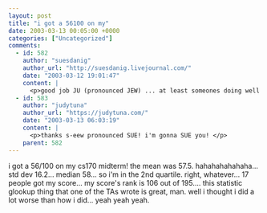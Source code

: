 ```yaml
---
layout: post
title: "i got a 56100 on my"
date: 2003-03-13 00:05:00 +0000
categories: ["Uncategorized"]
comments:
  - id: 582
    author: "suesdanig"
    author_url: "http://suesdanig.livejournal.com/"
    date: "2003-03-12 19:01:47"
    content: |
      <p>good job JU (pronounced JEW) ... at least someones doing well on their midterms </p>
  - id: 583
    author: "judytuna"
    author_url: "https://judytuna.com/"
    date: "2003-03-13 06:03:19"
    content: |
      <p>thanks s-eew pronounced SUE! i'm gonna SUE you! </p>
    parent: 582
---
```


i got a 56/100 on my cs170 midterm! the mean was 57.5. hahahahahahaha... std dev 16.2... median 58... so i'm in the 2nd quartile. right, whatever... 17 people got my score... my score's rank is 106 out of 195.... this statistic glookup thing that one of the TAs wrote is great, man. well i thought i did a lot worse than how i did... yeah yeah yeah.